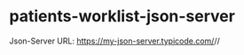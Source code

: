 # patients-worklist-json-server

Json-Server URL: https://my-json-server.typicode.com/<your-github-username>/<your-repo-name>/
